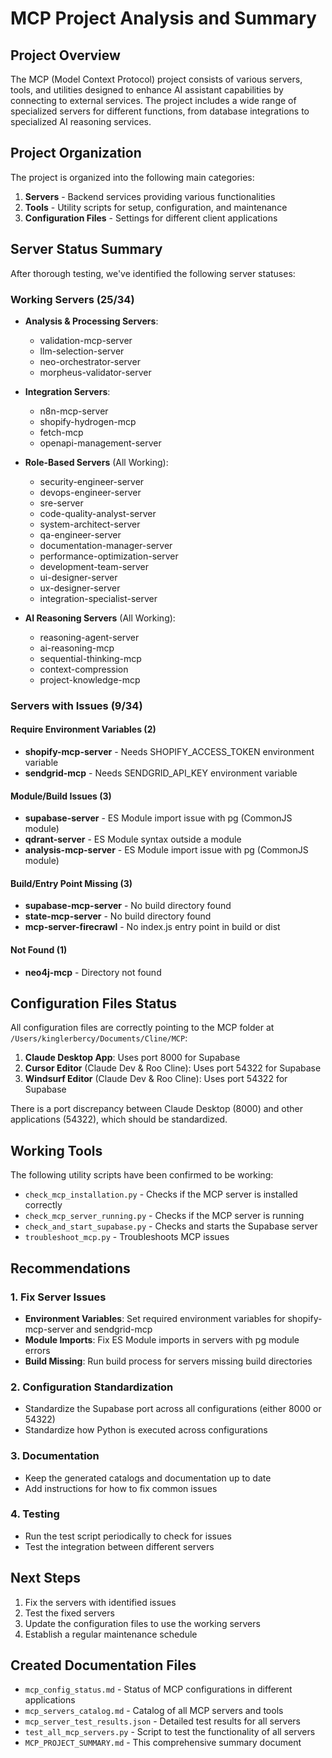 # MCP Project Analysis and Summary

## Project Overview
The MCP (Model Context Protocol) project consists of various servers, tools, and utilities designed to enhance AI assistant capabilities by connecting to external services. The project includes a wide range of specialized servers for different functions, from database integrations to specialized AI reasoning services.

## Project Organization

The project is organized into the following main categories:

1. **Servers** - Backend services providing various functionalities
2. **Tools** - Utility scripts for setup, configuration, and maintenance
3. **Configuration Files** - Settings for different client applications

## Server Status Summary

After thorough testing, we've identified the following server statuses:

### Working Servers (25/34)
- **Analysis & Processing Servers**:
  - validation-mcp-server
  - llm-selection-server
  - neo-orchestrator-server
  - morpheus-validator-server

- **Integration Servers**:
  - n8n-mcp-server
  - shopify-hydrogen-mcp
  - fetch-mcp
  - openapi-management-server

- **Role-Based Servers** (All Working):
  - security-engineer-server
  - devops-engineer-server
  - sre-server
  - code-quality-analyst-server
  - system-architect-server
  - qa-engineer-server
  - documentation-manager-server
  - performance-optimization-server
  - development-team-server
  - ui-designer-server
  - ux-designer-server
  - integration-specialist-server

- **AI Reasoning Servers** (All Working):
  - reasoning-agent-server
  - ai-reasoning-mcp
  - sequential-thinking-mcp
  - context-compression
  - project-knowledge-mcp

### Servers with Issues (9/34)

#### Require Environment Variables (2)
- **shopify-mcp-server** - Needs SHOPIFY_ACCESS_TOKEN environment variable
- **sendgrid-mcp** - Needs SENDGRID_API_KEY environment variable

#### Module/Build Issues (3)
- **supabase-server** - ES Module import issue with pg (CommonJS module)
- **qdrant-server** - ES Module syntax outside a module
- **analysis-mcp-server** - ES Module import issue with pg (CommonJS module)

#### Build/Entry Point Missing (3)
- **supabase-mcp-server** - No build directory found
- **state-mcp-server** - No build directory found
- **mcp-server-firecrawl** - No index.js entry point in build or dist

#### Not Found (1)
- **neo4j-mcp** - Directory not found

## Configuration Files Status

All configuration files are correctly pointing to the MCP folder at `/Users/kinglerbercy/Documents/Cline/MCP`:

1. **Claude Desktop App**: Uses port 8000 for Supabase
2. **Cursor Editor** (Claude Dev & Roo Cline): Uses port 54322 for Supabase
3. **Windsurf Editor** (Claude Dev & Roo Cline): Uses port 54322 for Supabase

There is a port discrepancy between Claude Desktop (8000) and other applications (54322), which should be standardized.

## Working Tools

The following utility scripts have been confirmed to be working:
- `check_mcp_installation.py` - Checks if the MCP server is installed correctly
- `check_mcp_server_running.py` - Checks if the MCP server is running
- `check_and_start_supabase.py` - Checks and starts the Supabase server
- `troubleshoot_mcp.py` - Troubleshoots MCP issues

## Recommendations

### 1. Fix Server Issues
- **Environment Variables**: Set required environment variables for shopify-mcp-server and sendgrid-mcp
- **Module Imports**: Fix ES Module imports in servers with pg module errors
- **Build Missing**: Run build process for servers missing build directories

### 2. Configuration Standardization
- Standardize the Supabase port across all configurations (either 8000 or 54322)
- Standardize how Python is executed across configurations

### 3. Documentation
- Keep the generated catalogs and documentation up to date
- Add instructions for how to fix common issues

### 4. Testing
- Run the test script periodically to check for issues
- Test the integration between different servers

## Next Steps

1. Fix the servers with identified issues
2. Test the fixed servers
3. Update the configuration files to use the working servers
4. Establish a regular maintenance schedule

## Created Documentation Files
- `mcp_config_status.md` - Status of MCP configurations in different applications
- `mcp_servers_catalog.md` - Catalog of all MCP servers and tools
- `mcp_server_test_results.json` - Detailed test results for all servers
- `test_all_mcp_servers.py` - Script to test the functionality of all servers
- `MCP_PROJECT_SUMMARY.md` - This comprehensive summary document 